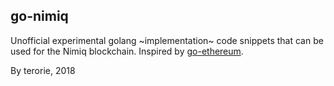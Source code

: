 ## go-nimiq

Unofficial experimental golang ~implementation~ code snippets that can be used for the Nimiq blockchain.
Inspired by [go-ethereum](https://github.com/ethereum/go-ethereum).

By terorie, 2018
